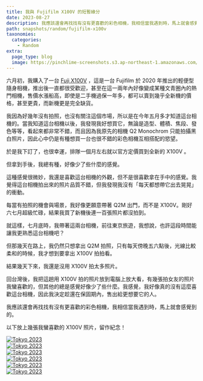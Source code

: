 ```yaml
---
title: 我與 Fujifilm X100V 的短暫緣分
date: 2023-08-27
description: 我應該還會再找找有沒有更喜歡的彩色相機，我相信當我遇到時，馬上就會感覺到的。
path: snapshots/random/fujifilm-x100v
taxonomies:
  categories: 
    - Random
extra:
  page_type: blog
  image: https://pinchlime-screenshots.s3.ap-northeast-1.amazonaws.com/DSCF2058_drI438.webp
---
```


六月初，我購入了一台 [Fuji X100V](https://www.fujifilm.com.tw/personal/digitalcamera/fujifilm_x100v/index.html) ，這是一台 Fujifilm 於 2020 年推出的輕便型隨身相機，推出後一直都很受歡迎，甚至在這一兩年內好像變成某種文青圈內的熱門相機，售價水漲船高，即使是二手機過保一年多，都可以賣到幾乎全新機的價格，甚至更貴，而新機更是完全缺貨。

我因為好幾年沒有拍照，也沒有關注這個市場，所以是在今年五月多才知道這台相機的。當我知道這台相機以後，我發現我好想買它，無論是造型、體積、焦段、發色等等，看起來都非常不錯，而且因為我原先的相機 Q2 Monochrom 只能拍攝黑白照片，因此心中仍是有種想買一台也很不錯的彩色相機互相搭配的慾望。

於是我下訂了，也很幸運，排隊一個月左右就以官方定價買到全新的 X100V 。

但拿到手後，我總有種，好像少了些什麼的感覺。

這種感覺很微妙，我還是喜歡這台相機的外觀，但不是很喜歡拿在手中的感覺。我覺得這台相機拍出來的照片品質不錯，但我發現我沒有「每天都想帶它出去晃晃」的衝動。

每當有拍照的機會與場景，我好像更願意帶著 Q2M 出門，而不是 X100V。剛好六七月超級忙碌，結果我買了新機後連一百張照片都沒拍到。

就這樣，七月底時，我帶著這兩台相機，前往東京旅遊，我想說，也許這段時間能讓我更熟悉這台相機吧？

但那幾天在路上，我仍然只想拿出 Q2M 拍照，只有每天傍晚五六點後，光線比較柔和的時候，我才想到要拿出 X100V 拍拍看。

結果幾天下來，我還是沒用 X100V 拍太多照片。

回台灣後，我把這趟用 X100V 拍的照片放到電腦上放大看，有幾張拍女友的照片我蠻喜歡的，但其他的總是感覺好像少了些什麼。我感覺，我好像真的沒有這麼喜歡這台相機，因此我決定趁還在保固期內，售出給更想要它的人。

我應該還會再找找有沒有更喜歡的彩色相機，我相信當我遇到時，馬上就會感覺到的。

以下放上幾張我蠻喜歡的 X100V 照片，留作紀念！


<a href="https://pinchlime-screenshots.s3.ap-northeast-1.amazonaws.com/DSCF2105_dwbBXF.webp" data-fancybox data-caption="Tokyo 2023">
  <img src="https://pinchlime-screenshots.s3.ap-northeast-1.amazonaws.com/DSCF2105_dwbBXF.webp" loading="lazy" alt="Tokyo 2023" align="center" />
</a>
<br>

<a href="https://pinchlime-screenshots.s3.ap-northeast-1.amazonaws.com/DSCF2071_Jf4IKk.webp" data-fancybox data-caption="Tokyo 2023">
  <img src="https://pinchlime-screenshots.s3.ap-northeast-1.amazonaws.com/DSCF2071_Jf4IKk.webp" loading="lazy" alt="Tokyo 2023" align="center" />
</a>
<br>

<a href="https://pinchlime-screenshots.s3.ap-northeast-1.amazonaws.com/DSCF2106_mN7O4f.webp" data-fancybox data-caption="Tokyo 2023">
  <img src="https://pinchlime-screenshots.s3.ap-northeast-1.amazonaws.com/DSCF2106_mN7O4f.webp" loading="lazy" alt="Tokyo 2023" align="center" />
</a>
<br>

<a href="https://pinchlime-screenshots.s3.ap-northeast-1.amazonaws.com/DSCF2075_pPPb0W.webp" data-fancybox data-caption="Tokyo 2023">
  <img src="https://pinchlime-screenshots.s3.ap-northeast-1.amazonaws.com/DSCF2075_pPPb0W.webp" loading="lazy" alt="Tokyo 2023" align="center" />
</a>
<br>

<a href="https://pinchlime-screenshots.s3.ap-northeast-1.amazonaws.com/DSCF2058_drI438.webp" data-fancybox data-caption="Tokyo 2023">
  <img src="https://pinchlime-screenshots.s3.ap-northeast-1.amazonaws.com/DSCF2058_drI438.webp" loading="lazy" alt="Tokyo 2023" align="center" />
</a>
<br>

<a href="https://pinchlime-screenshots.s3.ap-northeast-1.amazonaws.com/DSCF2059_JxUEea.webp" data-fancybox data-caption="Tokyo 2023">
  <img src="https://pinchlime-screenshots.s3.ap-northeast-1.amazonaws.com/DSCF2059_JxUEea.webp" loading="lazy" alt="Tokyo 2023" align="center" />
</a>
<br>